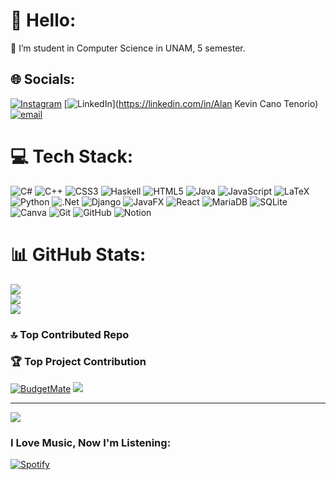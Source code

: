# 💫 Hello:
🔭 I’m student in Computer Science in UNAM, 5 semester.<br>


## 🌐 Socials:
[![Instagram](https://img.shields.io/badge/Instagram-%23E4405F.svg?logo=Instagram&logoColor=white)](https://instagram.com/pkalan_kev) [![LinkedIn](https://img.shields.io/badge/LinkedIn-%230077B5.svg?logo=linkedin&logoColor=white)](https://linkedin.com/in/Alan Kevin Cano Tenorio) [![email](https://img.shields.io/badge/Email-D14836?logo=gmail&logoColor=white)](mailto:alanx.kevinct@gmail.com) 

# 💻 Tech Stack:
![C#](https://img.shields.io/badge/c%23-%23239120.svg?style=plastic&logo=csharp&logoColor=white) ![C++](https://img.shields.io/badge/c++-%2300599C.svg?style=plastic&logo=c%2B%2B&logoColor=white) ![CSS3](https://img.shields.io/badge/css3-%231572B6.svg?style=plastic&logo=css3&logoColor=white) ![Haskell](https://img.shields.io/badge/Haskell-5e5086?style=plastic&logo=haskell&logoColor=white) ![HTML5](https://img.shields.io/badge/html5-%23E34F26.svg?style=plastic&logo=html5&logoColor=white) ![Java](https://img.shields.io/badge/java-%23ED8B00.svg?style=plastic&logo=openjdk&logoColor=white) ![JavaScript](https://img.shields.io/badge/javascript-%23323330.svg?style=plastic&logo=javascript&logoColor=%23F7DF1E) ![LaTeX](https://img.shields.io/badge/latex-%23008080.svg?style=plastic&logo=latex&logoColor=white) ![Python](https://img.shields.io/badge/python-3670A0?style=plastic&logo=python&logoColor=ffdd54) ![.Net](https://img.shields.io/badge/.NET-5C2D91?style=plastic&logo=.net&logoColor=white) ![Django](https://img.shields.io/badge/django-%23092E20.svg?style=plastic&logo=django&logoColor=white) ![JavaFX](https://img.shields.io/badge/javafx-%23FF0000.svg?style=plastic&logo=javafx&logoColor=white) ![React](https://img.shields.io/badge/react-%2320232a.svg?style=plastic&logo=react&logoColor=%2361DAFB) ![MariaDB](https://img.shields.io/badge/MariaDB-003545?style=plastic&logo=mariadb&logoColor=white) ![SQLite](https://img.shields.io/badge/sqlite-%2307405e.svg?style=plastic&logo=sqlite&logoColor=white) ![Canva](https://img.shields.io/badge/Canva-%2300C4CC.svg?style=plastic&logo=Canva&logoColor=white) ![Git](https://img.shields.io/badge/git-%23F05033.svg?style=plastic&logo=git&logoColor=white) ![GitHub](https://img.shields.io/badge/github-%23121011.svg?style=plastic&logo=github&logoColor=white) ![Notion](https://img.shields.io/badge/Notion-%23000000.svg?style=plastic&logo=notion&logoColor=white)
# 📊 GitHub Stats:
![](https://github-readme-stats.vercel.app/api?username=AlanKevinCT&theme=synthwave&hide_border=false&include_all_commits=false&count_private=false)<br/>
![](https://nirzak-streak-stats.vercel.app/?user=AlanKevinCT&theme=synthwave&hide_border=false)<br/>
![](https://github-readme-stats.vercel.app/api/top-langs/?username=AlanKevinCT&theme=synthwave&hide_border=false&include_all_commits=false&count_private=false&layout=compact)

### 🔝 Top Contributed Repo
### 🏆 Top Project Contribution
[![BudgetMate](https://github-readme-stats.vercel.app/api/pin/?username=aricc24&repo=BudgetMate&theme=synthwave)](https://github.com/aricc24/BudgetMate)
![](https://github-contributor-stats.vercel.app/api?username=AlanKevinCT&limit=5&theme=synthwave&combine_all_yearly_contributions=true)

---
[![](https://visitcount.itsvg.in/api?id=AlanKevinCT&icon=2&color=0)](https://visitcount.itsvg.in)

<!-- Proudly created with GPRM ( https://gprm.itsvg.in ) -->
### I Love Music, Now I'm Listening:
[![Spotify](https://spotify-github-profile.kittinanx.com/api/view.svg?uid=3134iqgyq77hutemhdzodwqejcce&cover_image=true&theme=default)](https://open.spotify.com/user/3134iqgyq77hutemhdzodwqejcce)
